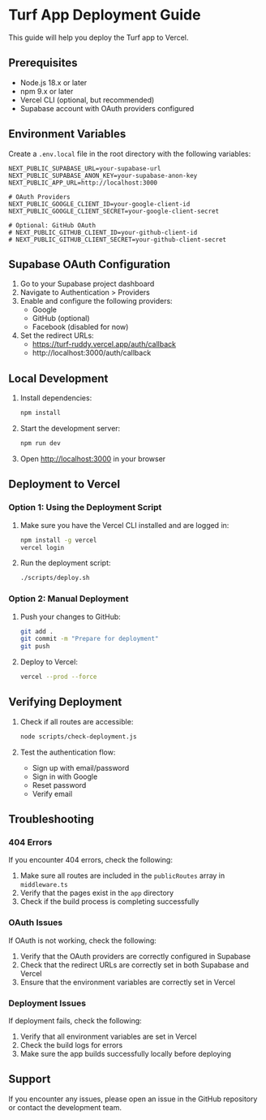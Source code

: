 # Turf App Deployment Guide

This guide will help you deploy the Turf app to Vercel.

## Prerequisites

- Node.js 18.x or later
- npm 9.x or later
- Vercel CLI (optional, but recommended)
- Supabase account with OAuth providers configured

## Environment Variables

Create a `.env.local` file in the root directory with the following variables:

```
NEXT_PUBLIC_SUPABASE_URL=your-supabase-url
NEXT_PUBLIC_SUPABASE_ANON_KEY=your-supabase-anon-key
NEXT_PUBLIC_APP_URL=http://localhost:3000

# OAuth Providers
NEXT_PUBLIC_GOOGLE_CLIENT_ID=your-google-client-id
NEXT_PUBLIC_GOOGLE_CLIENT_SECRET=your-google-client-secret

# Optional: GitHub OAuth
# NEXT_PUBLIC_GITHUB_CLIENT_ID=your-github-client-id
# NEXT_PUBLIC_GITHUB_CLIENT_SECRET=your-github-client-secret
```

## Supabase OAuth Configuration

1. Go to your Supabase project dashboard
2. Navigate to Authentication > Providers
3. Enable and configure the following providers:
   - Google
   - GitHub (optional)
   - Facebook (disabled for now)
4. Set the redirect URLs:
   - https://turf-ruddy.vercel.app/auth/callback
   - http://localhost:3000/auth/callback

## Local Development

1. Install dependencies:
   ```bash
   npm install
   ```

2. Start the development server:
   ```bash
   npm run dev
   ```

3. Open [http://localhost:3000](http://localhost:3000) in your browser

## Deployment to Vercel

### Option 1: Using the Deployment Script

1. Make sure you have the Vercel CLI installed and are logged in:
   ```bash
   npm install -g vercel
   vercel login
   ```

2. Run the deployment script:
   ```bash
   ./scripts/deploy.sh
   ```

### Option 2: Manual Deployment

1. Push your changes to GitHub:
   ```bash
   git add .
   git commit -m "Prepare for deployment"
   git push
   ```

2. Deploy to Vercel:
   ```bash
   vercel --prod --force
   ```

## Verifying Deployment

1. Check if all routes are accessible:
   ```bash
   node scripts/check-deployment.js
   ```

2. Test the authentication flow:
   - Sign up with email/password
   - Sign in with Google
   - Reset password
   - Verify email

## Troubleshooting

### 404 Errors

If you encounter 404 errors, check the following:

1. Make sure all routes are included in the `publicRoutes` array in `middleware.ts`
2. Verify that the pages exist in the `app` directory
3. Check if the build process is completing successfully

### OAuth Issues

If OAuth is not working, check the following:

1. Verify that the OAuth providers are correctly configured in Supabase
2. Check that the redirect URLs are correctly set in both Supabase and Vercel
3. Ensure that the environment variables are correctly set in Vercel

### Deployment Issues

If deployment fails, check the following:

1. Verify that all environment variables are set in Vercel
2. Check the build logs for errors
3. Make sure the app builds successfully locally before deploying

## Support

If you encounter any issues, please open an issue in the GitHub repository or contact the development team. 